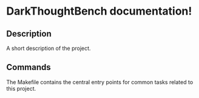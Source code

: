 # DarkThoughtBench documentation!

## Description

A short description of the project.

## Commands

The Makefile contains the central entry points for common tasks related to this project.

